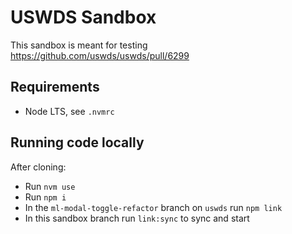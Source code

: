 # USWDS Sandbox

This sandbox is meant for testing https://github.com/uswds/uswds/pull/6299

## Requirements

- Node LTS, see `.nvmrc`

## Running code locally

After cloning:

- Run `nvm use`
- Run `npm i`
- In the `ml-modal-toggle-refactor` branch on `uswds` run `npm link`
- In this sandbox branch run `link:sync` to sync and start

